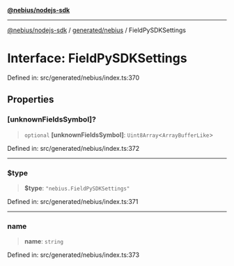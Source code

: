 [**@nebius/nodejs-sdk**](../../../README.md)

---

[@nebius/nodejs-sdk](../../../README.md) / [generated/nebius](../README.md) / FieldPySDKSettings

# Interface: FieldPySDKSettings

Defined in: src/generated/nebius/index.ts:370

## Properties

### \[unknownFieldsSymbol\]?

> `optional` **\[unknownFieldsSymbol\]**: `Uint8Array`\<`ArrayBufferLike`\>

Defined in: src/generated/nebius/index.ts:372

---

### $type

> **$type**: `"nebius.FieldPySDKSettings"`

Defined in: src/generated/nebius/index.ts:371

---

### name

> **name**: `string`

Defined in: src/generated/nebius/index.ts:373

